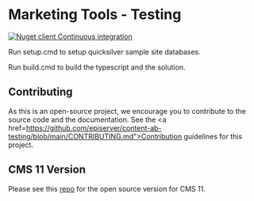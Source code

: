 # Marketing Tools - Testing

[![Nuget client Continuous integration](https://github.com/episerver/content-ab-testing/actions/workflows/ci.yml/badge.svg)](https://github.com/episerver/content-ab-testing/actions/workflows/ci.yml)

Run setup.cmd to setup quicksilver sample site databases.

Run build.cmd to build the typescript and the solution.

## Contributing

As this is an open-source project, we encourage you to contribute to the source code and the documentation. See the <a href=https://github.com/episerver/content-ab-testing/blob/main/CONTRIBUTING.md">Contribution guidelines</a> for this project.


## CMS 11 Version

Please see this <a href="https://github.com/episerver/ab-testing">repo</a> for the open source version for CMS 11.
